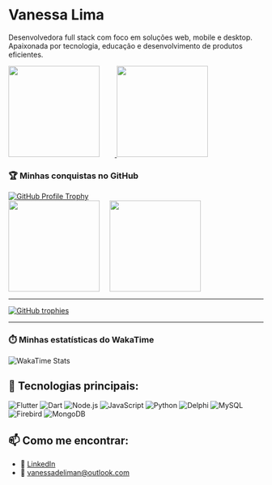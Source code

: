 # Vanessa Lima

Desenvolvedora full stack com foco em soluções web, mobile e desktop.  
Apaixonada por tecnologia, educação e desenvolvimento de produtos eficientes.

<a href="https://github.com/vanessadeliman" align="center">
  <div style="display: inline-block; margin-right: 30px;">
    <img height="180em" src="https://github-readme-stats.vercel.app/api?username=vanessadeliman&show_icons=true&theme=dracula&include_all_commits=true&count_private=true" />
  </div>
  <div style="display: inline-block;">
    <img height="180em" src="https://github-readme-stats.vercel.app/api/top-langs/?username=vanessadeliman&layout=compact&langs_count=7&theme=dracula" />
  </div>
</a>

### 🏆 Minhas conquistas no GitHub

<a href="https://github.com/vanessadeliman">
  <img src="https://github-profile-trophy.vercel.app/?username=vanessadeliman&theme=gruvbox&no-frame=true&no-bg=true&margin-w=15" alt="GitHub Profile Trophy" />
</a>

<a href="https://github.com/vanessadeliman">
  <div style="display: flex; gap: 20px; align-items: center;">
    <img height="180em" src="https://github-readme-stats.vercel.app/api?username=vanessadeliman&show_icons=true&theme=dracula&include_all_commits=true&count_private=true" />
    <img height="180em" src="https://github-readme-stats.vercel.app/api/top-langs/?username=vanessadeliman&layout=compact&langs_count=7&theme=dracula" />
  </div>
</a>

---

<a href="https://github.com/vanessadeliman">
  <img src="https://github-profile-trophy.vercel.app/?username=vanessadeliman&theme=dracula&row=1&column=6" alt="GitHub trophies" />
</a>

---

### ⏱️ Minhas estatísticas do WakaTime

![WakaTime Stats](https://wakatime.com/badge/user/vanessadeliman.svg)

## 🚀 Tecnologias principais:

![Flutter](https://img.shields.io/badge/Flutter-02569B?style=for-the-badge&logo=flutter&logoColor=white)
![Dart](https://img.shields.io/badge/Dart-0175C2?style=for-the-badge&logo=dart&logoColor=white)
![Node.js](https://img.shields.io/badge/Node.js-339933?style=for-the-badge&logo=nodedotjs&logoColor=white)
![JavaScript](https://img.shields.io/badge/JavaScript-F7DF1E?style=for-the-badge&logo=javascript&logoColor=black)
![Python](https://img.shields.io/badge/Python-3776AB?style=for-the-badge&logo=python&logoColor=white)
![Delphi](https://img.shields.io/badge/Delphi-E60000?style=for-the-badge&logo=embarcadero&logoColor=white)
![MySQL](https://img.shields.io/badge/MySQL-4479A1?style=for-the-badge&logo=mysql&logoColor=white)
![Firebird](https://img.shields.io/badge/Firebird-EE4000?style=for-the-badge)
![MongoDB](https://img.shields.io/badge/MongoDB-47A248?style=for-the-badge&logo=mongodb&logoColor=white)

## 📫 Como me encontrar:

- 💼 [LinkedIn]([https://www.linkedin.com/in/seuusuario](https://www.linkedin.com/in/vanessa-de-lima-nascimento-b3124b19b/))
- 📧 vanessadeliman@outlook.com
